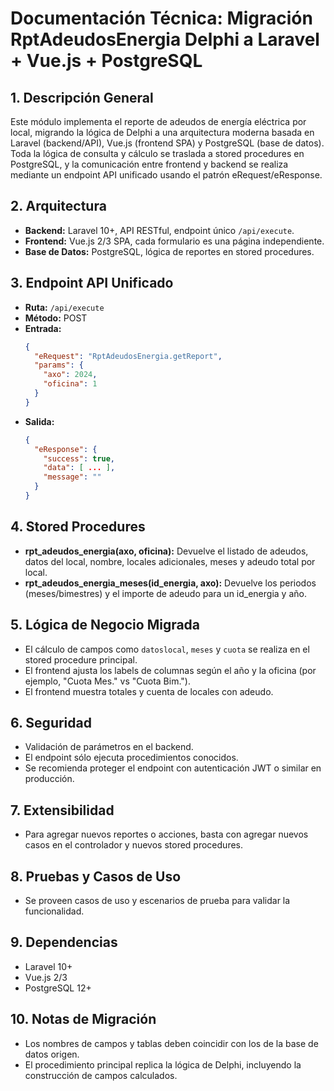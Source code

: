 # Documentación Técnica: Migración RptAdeudosEnergia Delphi a Laravel + Vue.js + PostgreSQL

## 1. Descripción General
Este módulo implementa el reporte de adeudos de energía eléctrica por local, migrando la lógica de Delphi a una arquitectura moderna basada en Laravel (backend/API), Vue.js (frontend SPA) y PostgreSQL (base de datos). Toda la lógica de consulta y cálculo se traslada a stored procedures en PostgreSQL, y la comunicación entre frontend y backend se realiza mediante un endpoint API unificado usando el patrón eRequest/eResponse.

## 2. Arquitectura
- **Backend:** Laravel 10+, API RESTful, endpoint único `/api/execute`.
- **Frontend:** Vue.js 2/3 SPA, cada formulario es una página independiente.
- **Base de Datos:** PostgreSQL, lógica de reportes en stored procedures.

## 3. Endpoint API Unificado
- **Ruta:** `/api/execute`
- **Método:** POST
- **Entrada:**
  ```json
  {
    "eRequest": "RptAdeudosEnergia.getReport",
    "params": {
      "axo": 2024,
      "oficina": 1
    }
  }
  ```
- **Salida:**
  ```json
  {
    "eResponse": {
      "success": true,
      "data": [ ... ],
      "message": ""
    }
  }
  ```

## 4. Stored Procedures
- **rpt_adeudos_energia(axo, oficina):** Devuelve el listado de adeudos, datos del local, nombre, locales adicionales, meses y adeudo total por local.
- **rpt_adeudos_energia_meses(id_energia, axo):** Devuelve los periodos (meses/bimestres) y el importe de adeudo para un id_energia y año.

## 5. Lógica de Negocio Migrada
- El cálculo de campos como `datoslocal`, `meses` y `cuota` se realiza en el stored procedure principal.
- El frontend ajusta los labels de columnas según el año y la oficina (por ejemplo, "Cuota Mes." vs "Cuota Bim.").
- El frontend muestra totales y cuenta de locales con adeudo.

## 6. Seguridad
- Validación de parámetros en el backend.
- El endpoint sólo ejecuta procedimientos conocidos.
- Se recomienda proteger el endpoint con autenticación JWT o similar en producción.

## 7. Extensibilidad
- Para agregar nuevos reportes o acciones, basta con agregar nuevos casos en el controlador y nuevos stored procedures.

## 8. Pruebas y Casos de Uso
- Se proveen casos de uso y escenarios de prueba para validar la funcionalidad.

## 9. Dependencias
- Laravel 10+
- Vue.js 2/3
- PostgreSQL 12+

## 10. Notas de Migración
- Los nombres de campos y tablas deben coincidir con los de la base de datos origen.
- El procedimiento principal replica la lógica de Delphi, incluyendo la construcción de campos calculados.
